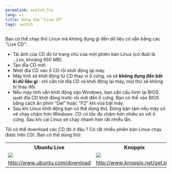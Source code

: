 ```yaml
---
permalink: switch_try
lang: vi
title: Dùng thử "Live CD"
tags: switch
---
```


Bạn có thể chạy thử Linux mà không đụng gì đến dữ liệu có sẵn bằng các "Live CD":

<ul>

<li>Tải ảnh của CD đó từ trang chủ của một phiên bản Linux (có đuôi là <tt>.iso</tt>, khoảng 650 MB). </li>

<li>Tạo đĩa CD mới.</li>

<li>Nhét đĩa CD vào ổ CD rồi khởi động lại máy.</li>

<li>Máy tính sẽ khởi động từ CD thay vì ổ cứng, và sẽ <b>không đụng đến bất kì dữ liệu gì</b> : 
chỉ cần rút đĩa CD và khởi động lại máy, mọi thứ sẽ không bị thay đổi.</li>

<li>Nếu máy tính vẫn khởi động vào Windows, bạn cần cấu hình lại BIOS: quét đĩa CD khởi động 
trước rồi mới đến ổ cứng. Bạn có thể vào BIOS bằng cách ấn phím "Del" hoặc "F2" khi vừa bật máy.</li>

<li>Sau khi Linux khởi động bạn có thể dùng thử. Đừng bận tâm nếu máy có vẻ chạy chậm hơn 
Windows: CD có tốc đọ chậm hơn nhiều so với ổ cứng. Sau khi cài Linux sẽ chạy nhanh hơn 
rất nhiều lần.</li>

</ul>

Tôi có thể download các CD đó ở đâu ? Có rất nhiều phiên bản Linux chạy được trên CD!. 
Bạn có thể dùng thử:

<table cols="2">
<tr>
<th>Ubuntu Live</th>
<th>Knoppix</th>
</tr>

<tr>
<td><a href="Images/ubuntu.png"><img src="Images/ubuntu_thumbnail.png" /></a></td>
<td><a href="Images/knoppix.png"><img src="Images/knoppix_thumbnail.png" /></a></td>
</tr>

<tr>
<td><a 
href="http://www.ubuntu.com/download">http://www.ubuntu.com/download</a></td>
<td><a 
href="http://www.knoppix.net/get.php">http://www.knoppix.net/get.php</a></td>
</tr>

</table>


